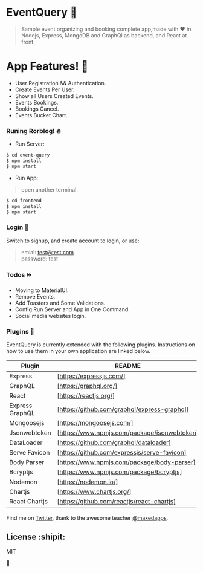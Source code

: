 # EventQuery :tada: 
> Sample event organizing and booking complete app,made with ❤️ in Nodejs, Express, MongoDB and GraphQl as backend, and React at front.

# App Features! :star2:	
- User Registration && Authentication.
- Create Events Per User.
- Show all Users Created Events.
- Events Bookings.
- Bookings Cancel.
- Events Bucket Chart.

### Runing Rorblog! :fire:
- Run Server:
```sh
$ cd event-query
$ npm install 
$ npm start 
```
- Run App:
> open another terminal.
```sh
$ cd frontend
$ npm install 
$ npm start 
```
### Login :door:
Switch to signup, and create account to login, or use:
> emial: test@test.com <br />
> password: test


### Todos :fast_forward:

- Moving to MaterialUI.
- Remove Events.
- Add Toasters and Some Validations.
- Config Run Server and App in One Command.
- Social media websites login.


### Plugins :briefcase:

EventQuery is currently extended with the following plugins. Instructions on how to use them in your own application are linked below.

| Plugin | README |
| ------ | ------ |
| Express | [https://expressjs.com/] |
| GraphQL | [https://graphql.org/] |
| React | [https://reactjs.org/] |
| Express GraphQL | [https://github.com/graphql/express-graphql] |
| Mongoosejs | [https://mongoosejs.com/] |
| Jsonwebtoken | [https://www.npmjs.com/package/jsonwebtoken] |
| DataLoader | [https://github.com/graphql/dataloader] |
| Serve Favicon | [https://github.com/expressjs/serve-favicon] |
| Body Parser | [https://www.npmjs.com/package/body-parser] |
| Bcryptjs | [https://www.npmjs.com/package/bcryptjs] |
| Nodemon | [https://nodemon.io/] |
| Chartjs | [https://www.chartjs.org/] |
| React Chartjs | [https://github.com/reactjs/react-chartjs] |

#### 

Find me on [Twitter](https://twitter.com/muhammedMoussa), thank to the awesome teacher [@maxedapps](https://twitter.com/maxedapps).

License :shipit:
----
MIT 

:open_hands:
